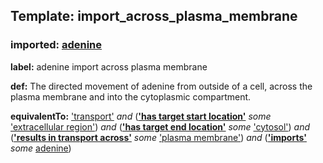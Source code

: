 ## Template: import_across_plasma_membrane
### imported: [adenine](http://purl.obolibrary.org/obo/CHEBI_16708)

__label:__ adenine import across plasma membrane

__def:__ The directed movement of adenine from outside of a cell, across the plasma membrane and into the cytoplasmic compartment.

__equivalentTo:__ ['transport'](http://purl.obolibrary.org/obo/GO_0006810) _and_ (__['has target start location'](http://purl.obolibrary.org/obo/RO_0002338)__ _some_ ['extracellular region'](http://purl.obolibrary.org/obo/GO_0005576)) _and_ (__['has target end location'](http://purl.obolibrary.org/obo/RO_0002339)__ _some_ ['cytosol'](http://purl.obolibrary.org/obo/GO_0005829)) _and_ (__['results in transport across'](http://purl.obolibrary.org/obo/RO_0002342)__ _some_ ['plasma membrane'](http://purl.obolibrary.org/obo/GO_0005886)) _and_ (__['imports'](http://purl.obolibrary.org/obo/RO_0002340)__ _some_ [adenine](http://purl.obolibrary.org/obo/CHEBI_16708))
